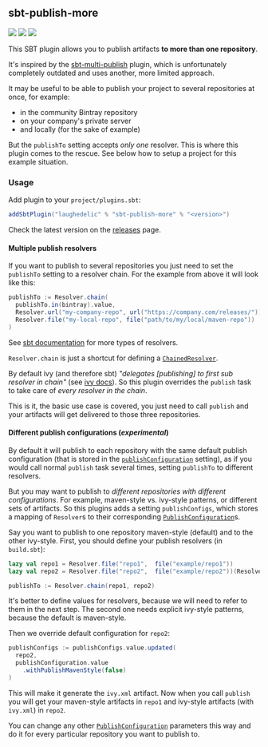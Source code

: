 ## sbt-publish-more

[![](https://img.shields.io/github/release/laughedelic/sbt-publish-more.svg)](https://github.com/laughedelic/sbt-publish-more/releases/latest)
[![](https://img.shields.io/badge/license-LGPLv3-blue.svg)](https://www.tldrlegal.com/l/lgpl-3.0)
[![](https://img.shields.io/badge/contact-gitter_chat-dd1054.svg)](https://gitter.im/laughedelic/sbt-publish-more)

This SBT plugin allows you to publish artifacts **to more than one repository**.

It's inspired by the [sbt-multi-publish](https://github.com/davidharcombe/sbt-multi-publish) plugin, which is unfortunately completely outdated and uses another, more limited approach.

It may be useful to be able to publish your project to several repositories at once, for example:
  * in the community Bintray repository
  * on your company's private server
  * and locally (for the sake of example)

But the `publishTo` setting accepts _only one_ resolver. This is where this plugin comes to the rescue. See below how to setup a project for this example situation.


### Usage

Add plugin to your `project/plugins.sbt`:

```scala
addSbtPlugin("laughedelic" % "sbt-publish-more" % "<version>")
```

Check the latest version on the [releases](https://github.com/laughedelic/sbt-publish-more/releases) page.


#### Multiple publish resolvers

If you want to publish to several repositories you just need to set the `publishTo` setting to a resolver chain. For the example from above it will look like this:

```scala
publishTo := Resolver.chain(
  publishTo.in(bintray).value,
  Resolver.url("my-company-repo", url("https://company.com/releases/")),
  Resolver.file("my-local-repo", file("path/to/my/local/maven-repo"))
)
```

See [sbt documentation][resolvers-docs] for more types of resolvers.

`Resolver.chain` is just a shortcut for defining a [`ChainedResolver`].

By default ivy (and therefore sbt) _"delegates [publishing] to first sub resolver in chain"_ (see [ivy docs](https://ant.apache.org/ivy/history/latest-milestone/resolver/chain.html)). So this plugin overrides the `publish` task to take care of _every resolver in the chain_.

This is it, the basic use case is covered, you just need to call `publish` and your artifacts will get delivered to those three repositories.

#### Different publish configurations (_experimental_)

By default it will publish to each repository with the same default publish configuration (that is stored in the [`publishConfiguration`][default-publish-configuration] setting), as if you would call normal `publish` task several times, setting `publishTo` to different resolvers.

But you may want to publish to _different repositories with different configurations_. For example, maven-style vs. ivy-style patterns, or different sets of artifacts. So this plugins adds a setting `publishConfigs`, which stores a mapping of `Resolver`s to their corresponding [`PublishConfiguration`]s.

Say you want to publish to one repository maven-style (default) and to the other ivy-style. First, you should define your publish resolvers (in `build.sbt`):

```scala
lazy val repo1 = Resolver.file("repo1",  file("example/repo1"))
lazy val repo2 = Resolver.file("repo2",  file("example/repo2"))(Resolver.ivyStylePatterns)

publishTo := Resolver.chain(repo1, repo2)
```

It's better to define values for resolvers, because we will need to refer to them in the next step. The second one needs explicit ivy-style patterns, because the default is maven-style.

Then we override default configuration for `repo2`:

```scala
publishConfigs := publishConfigs.value.updated(
  repo2,
  publishConfiguration.value
    .withPublishMavenStyle(false)
)
```

This will make it generate the `ivy.xml` artifact. Now when you call `publish` you will get your maven-style artifacts in `repo1` and ivy-style artifacts (with `ivy.xml`) in `repo2`.

You can change any other [`PublishConfiguration`] parameters this way and do it for every particular repository you want to publish to.


[resolvers-docs]: http://www.scala-sbt.org/1.x/docs/Resolvers.html
[default-publish-configuration]: https://github.com/sbt/sbt/blob/v1.0.0/main/src/main/scala/sbt/Defaults.scala#L1882-L1893
[`ChainedResolver`]: http://www.scala-sbt.org/release/api/#sbt.ChainedResolver
[`PublishConfiguration`]: https://github.com/sbt/librarymanagement/blob/v1.0.0/core/src/main/contraband-scala/sbt/librarymanagement/PublishConfiguration.scala
